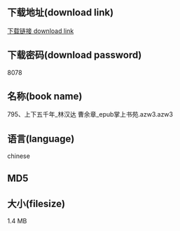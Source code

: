 ## 下载地址(download link)
[下载链接 download link](https://tutu365.netlify.app/?s=795%E3%80%81%E4%B8%8A%E4%B8%8B%E4%BA%94%E5%8D%83%E5%B9%B4_%E6%9E%97%E6%B1%89%E8%BE%BE+%E6%9B%B9%E4%BD%99%E7%AB%A0_epub%E6%8E%8C%E4%B8%8A%E4%B9%A6%E8%8B%91.azw3)

## 下载密码(download password)
8078

## 名称(book name)
795、上下五千年_林汉达 曹余章_epub掌上书苑.azw3.azw3

## 语言(language)
chinese

## MD5


## 大小(filesize)
1.4 MB
